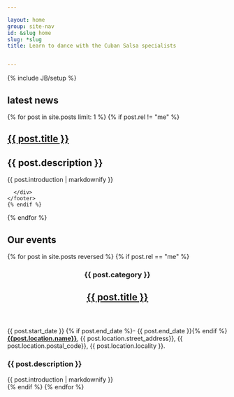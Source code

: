 ```yaml
---

layout: home
group: site-nav
id: &slug home
slug: *slug
title: Learn to dance with the Cuban Salsa specialists


---
```

{% include JB/setup %}

<section>
  <div class="section news">
    <h2>latest news</h2> 
   {% for post in site.posts limit: 1 %}
    {% if post.rel != "me" %}
    <h2><a href="{{ BASE_PATH }}{{ post.url }}">{{ post.title }}</a></h2>
    <h1>{{ post.description }}</h1>
    <div class="intro">
      {{ post.introduction | markdownify }}
    </div>
    <footer>
      <div class="footer">
      
      </div>
    </footer>
    {% endif %}
  {% endfor %} 
  </div>
</section>

<section>
  <div class="section featured">
  <h2>Our events</h2>
    {% for post in site.posts reversed  %}
      {% if post.rel == "me" %}
  <article>
    <div class="article">
      <header>
        <div class="header">
          <hgroup>
            <h3 class="pill"><span>{{ post.category }}</span></h3>
            <h2><a href="{{ BASE_PATH }}{{ post.url }}">{{ post.title }}</a></h2>
          </hgroup>
        </div>
      </header>
      <footer>
        <div class="footer">
          <p>{{ post.start_date }} {% if post.end_date %}- {{ post.end_date }}{% endif %} <a href="{{ post.location.map_url }}" title="Locate {{ post.location.name}} on Google map"><b>{{post.location.name}}</b></a>, {{ post.location.street_address}}, {{ post.location.postal_code}}, {{ post.location.locality }}.</p>
        </div>
      </footer>
      <h1>{{ post.description }}</h1>
      <div class="intro">
        {{ post.introduction | markdownify }}
      </div>
    </div>
  </article>
      {% endif %}
    {% endfor %}   
  </div>
</section>
